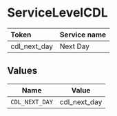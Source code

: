 # ServiceLevelCDL

|Token | Service name|
|:---|:---|
| cdl_next_day | Next Day|



## Values

| Name           | Value          |
| -------------- | -------------- |
| `CDL_NEXT_DAY` | cdl_next_day   |
